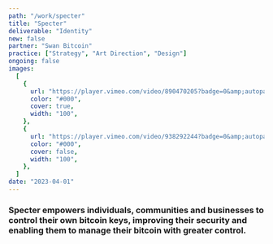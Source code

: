 ```yaml
---
path: "/work/specter"
title: "Specter"
deliverable: "Identity"
new: false
partner: "Swan Bitcoin"
practice: ["Strategy", "Art Direction", "Design"]
ongoing: false
images:
  [
    {
      url: "https://player.vimeo.com/video/890470205?badge=0&amp;autopause=0&amp;player_id=0&amp;app_id=58479",
      color: "#000",
      cover: true,
      width: "100",
    },
    {
      url: "https://player.vimeo.com/video/938292244?badge=0&amp;autopause=0&amp;player_id=0&amp;app_id=58479",
      color: "#000",
      cover: false,
      width: "100",
    },
  ]
date: "2023-04-01"
---
```


### Specter empowers individuals, communities and businesses to control their own bitcoin keys, improving their security and enabling them to manage their bitcoin with greater control.
